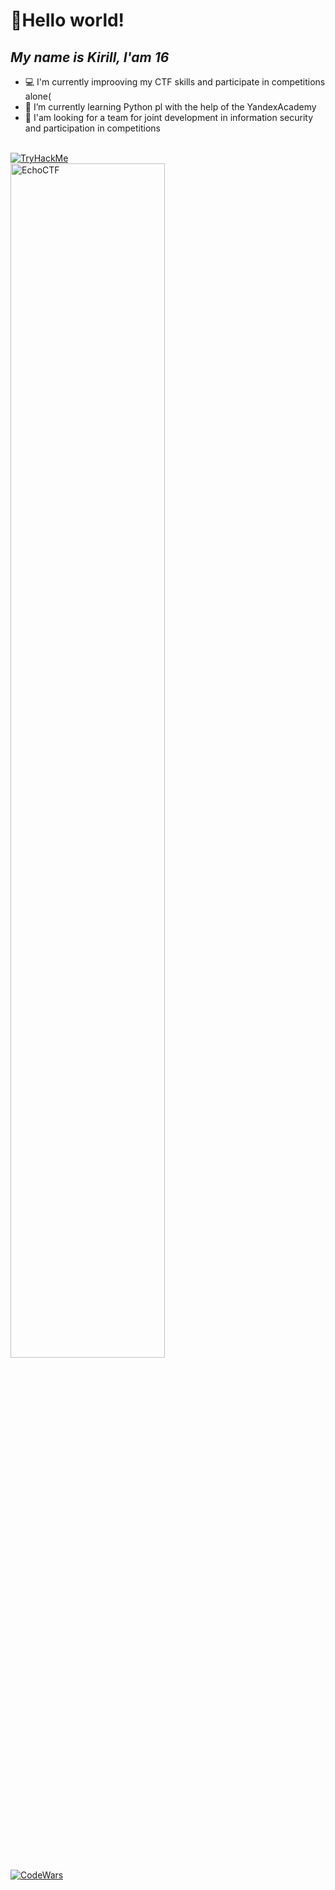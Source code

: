 # 👋Hello world!
## _My name is Kirill, I'am 16_



- 💻 I'm сurrently improoving my CTF skills and participate in competitions alone(
- 🌱 I’m currently learning Python pl with the help of the YandexAcademy
- 👯 I'am looking for a team for joint development in information security and participation in competitions

</br>
<a href="https://tryhackme.com/p/moznoporusski">
 <img src="https://tryhackme-badges.s3.amazonaws.com/moznoporusski.png" alt="TryHackMe">
</a>
</br>
<a href="https://echoctf.red/profile/1428820">
 <img width="70%" src="https://echoctf.red/profile/1428820/badge" alt="EchoCTF">
</a>
</br>
<a href="https://www.codewars.com/users/moznoporusski">
 <img src="https://www.codewars.com/users/moznoporusski/badges/micro" alt="CodeWars">
</a>
</br>


